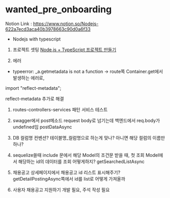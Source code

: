 # wanted_pre_onboarding

Notion Link : https://www.notion.so/Nodejs-622a7ecd3aca40b3978663c90d0a6f33

- Nodejs with typescript

1. 프로젝트 셋팅
[Node.js + TypeScript 프로젝트 만들기](https://offbyone.tistory.com/m/445)

1. 에러
- typeerror: _a.getmetadata is not a function
→ route쪽 Container.get에서 발생하는 에러로,


import "reflect-metadata";

reflect-metadata 추가로 해결

1. routes-controllers-services 패턴 서비스 테스트

1. swagger에서 post메소드 request body로 넘기는데 백엔드에서 req.body가 undefined임 postDataAsync
2. DB 컬럼명 컨벤션? 테이블명_컬럼명으로 하는게 맞나? 아니면 해당 컬럼의 이름만 하나?
3. sequelize쓸때 include 문에서 해당 Model의 조건문 받을 때, 첫 조회 Model에서 해당하는 id의 데이터를 조회 어떻게하지? getSearchedListAsync
4. 채용공고 상세페이지에서 채용공고 id 리스트 표시해주기? getDetailPostingAsync쪽에서 id를 list로 어떻게 가져올까
5. 사용자 채용공고 지원하기 개발 필요, 주석 작성 필요
